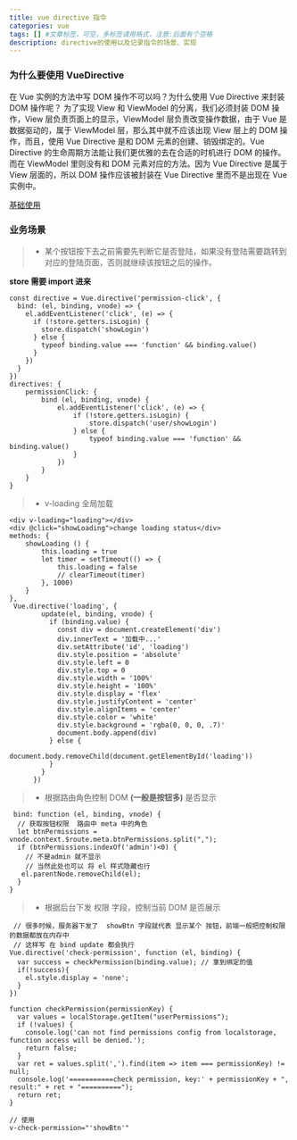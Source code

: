 ```yaml
---
title: vue directive 指令
categories: vue
tags: [] #文章标签，可空，多标签请用格式，注意:后面有个空格
description: directive的使用以及记录指令的场景、实现
---
```


### 为什么要使用 VueDirective

在 Vue 实例的方法中写 DOM 操作不可以吗？为什么使用 Vue Directive 来封装 DOM 操作呢？
为了实现 View 和 ViewModel 的分离，我们必须封装 DOM 操作，View 层负责页面上的显示，ViewModel 层负责改变操作数据，由于 Vue 是数据驱动的，属于 ViewModel 层，那么其中就不应该出现 View 层上的 DOM 操作，而且，使用 Vue Directive 是和 DOM 元素的创建、销毁绑定的。Vue Directive 的生命周期方法能让我们更优雅的去在合适的时机进行 DOM 的操作。而在 ViewModel 里则没有和 DOM 元素对应的方法。因为 Vue Directive 是属于 View 层面的，所以 DOM 操作应该被封装在 Vue Directive 里而不是出现在 Vue 实例中。

[基础使用](https://github.com/qiuchunhong/vueProject/blob/master/src/views/directives/index.vue)

### 业务场景

> - 某个按钮按下去之前需要先判断它是否登陆，如果没有登陆需要跳转到对应的登陆页面，否则就继续该按钮之后的操作。

**store 需要 import 进来**

```
const directive = Vue.directive('permission-click', {
  bind: (el, binding, vnode) => {
    el.addEventListener('click', (e) => {
      if (!store.getters.isLogin) {
        store.dispatch('showLogin')
      } else {
        typeof binding.value === 'function' && binding.value()
      }
    })
  }
})
directives: {
    permissionClick: {
        bind (el, binding, vnode) {
            el.addEventListener('click', (e) => {
                if (!store.getters.isLogin) {
                    store.dispatch('user/showLogin')
                } else {
                    typeof binding.value === 'function' && binding.value()
                }
            })
        }
    }
}
```

> - v-loading 全局加载

```
<div v-loading="loading"></div>
<div @click="showLoading">change loading status</div>
methods: {
    showLoading () {
        this.loading = true
        let timer = setTimeout(() => {
            this.loading = false
            // clearTimeout(timer)
        }, 1000)
    }
},
 Vue.directive('loading', {
        update(el, binding, vnode) {
          if (binding.value) {
            const div = document.createElement('div')
            div.innerText = '加载中...'
            div.setAttribute('id', 'loading')
            div.style.position = 'absolute'
            div.style.left = 0
            div.style.top = 0
            div.style.width = '100%'
            div.style.height = '100%'
            div.style.display = 'flex'
            div.style.justifyContent = 'center'
            div.style.alignItems = 'center'
            div.style.color = 'white'
            div.style.background = 'rgba(0, 0, 0, .7)'
            document.body.append(div)
          } else {
            document.body.removeChild(document.getElementById('loading'))
          }
        }
      })
```

> - 根据路由角色控制 DOM **(一般是按钮多)** 是否显示

```
 bind: function (el, binding, vnode) {
  // 获取按钮权限  路由中 meta 中的角色
  let btnPermissions = vnode.context.$route.meta.btnPermissions.split(",");
  if (btnPermissions.indexOf('admin')<0) {
  	// 不是admin 就不显示
  	// 当然此处也可以 将 el 样式隐藏也行
   el.parentNode.removeChild(el);
  }
}
```

> - 根据后台下发 权限 字段，控制当前 DOM 是否展示

```
 // 很多时候，服务器下发了  showBtn 字段就代表 显示某个 按钮，前端一般把控制权限的数据都放在内存中
 // 这样写 在 bind update 都会执行
Vue.directive('check-permission', function (el, binding) {
  var success = checkPermission(binding.value); // 拿到绑定的值
  if(!success){
    el.style.display = 'none';
  }
})

function checkPermission(permissionKey) {
  var values = localStorage.getItem("userPermissions");
  if (!values) {
    console.log('can not find permissions config from localstorage, function access will be denied.');
    return false;
  }
  var ret = values.split(',').find(item => item === permissionKey) != null;
  console.log('===========check permission, key:' + permissionKey + ", result:" + ret + "==========");
  return ret;
}

// 使用
v-check-permission="'showBtn'"
```
